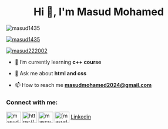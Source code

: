 <h1 align="center">Hi 👋, I'm Masud Mohamed</h1>

<p align="left"> <img src="https://komarev.com/ghpvc/?username=masud1435&label=Profile%20views&color=0e75b6&style=flat" alt="masud1435" /> </p>

<p align="left"> <a href="https://github.com/ryo-ma/github-profile-trophy"><img src="https://github-profile-trophy.vercel.app/?username=masud1435" alt="masud1435" /></a> </p>

<p align="left"> <a href="https://twitter.com/masud222002" target="blank"><img src="https://img.shields.io/twitter/follow/masud222002?logo=twitter&style=for-the-badge" alt="masud222002" /></a> </p>

- 🌱 I’m currently learning **c++ course**

- 💬 Ask me about **html and css**

- 📫 How to reach me **masudmohamed2024@gmail.com**

<h3 align="left">Connect with me:</h3>
<p align="left">
<a href="https://twitter.com/masud222002" target="blank"><img align="center" src="https://raw.githubusercontent.com/rahuldkjain/github-profile-readme-generator/master/src/images/icons/Social/twitter.svg" alt="masud222002" height="30" width="40" /></a>
<a href="https://fb.com/https://www.facebook.com/masud1435" target="blank"><img align="center" src="https://raw.githubusercontent.com/rahuldkjain/github-profile-readme-generator/master/src/images/icons/Social/facebook.svg" alt="https://www.facebook.com/masud1435" height="30" width="40" /></a>
<a href="https://instagram.com/mascud1435" target="blank"><img align="center" src="https://raw.githubusercontent.com/rahuldkjain/github-profile-readme-generator/master/src/images/icons/Social/instagram.svg" alt="mascud1435" height="30" width="40" /></a>
<a href="https://discord.gg/masudmohamed" target="blank"><img align="center" src="https://raw.githubusercontent.com/rahuldkjain/github-profile-readme-generator/master/src/images/icons/Social/discord.svg" alt="[masudmohamed](https://discord.com/channels/@masudmohamed/1257396430549811303)" height="30" width="40" /></a>
  <a href="https://www.linkedin.com/in/masud-mohamed1435/">Linkedin</a>
</p>


